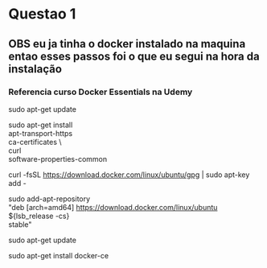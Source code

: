 
# Questao 1
## OBS eu ja tinha o docker instalado na maquina entao esses passos foi o que eu segui na hora da instalação
### Referencia curso Docker Essentials na Udemy  

sudo apt-get update  

sudo apt-get install \
     apt-transport-https \
     ca-certificates \     
     curl \
     software-properties-common  
     
curl -fsSL https://download.docker.com/linux/ubuntu/gpg | sudo apt-key add -  

sudo add-apt-repository \
     "deb [arch=amd64] https://download.docker.com/linux/ubuntu \
     ${lsb_release -cs} \
     stable"  
     
sudo apt-get update  

sudo apt-get install docker-ce
